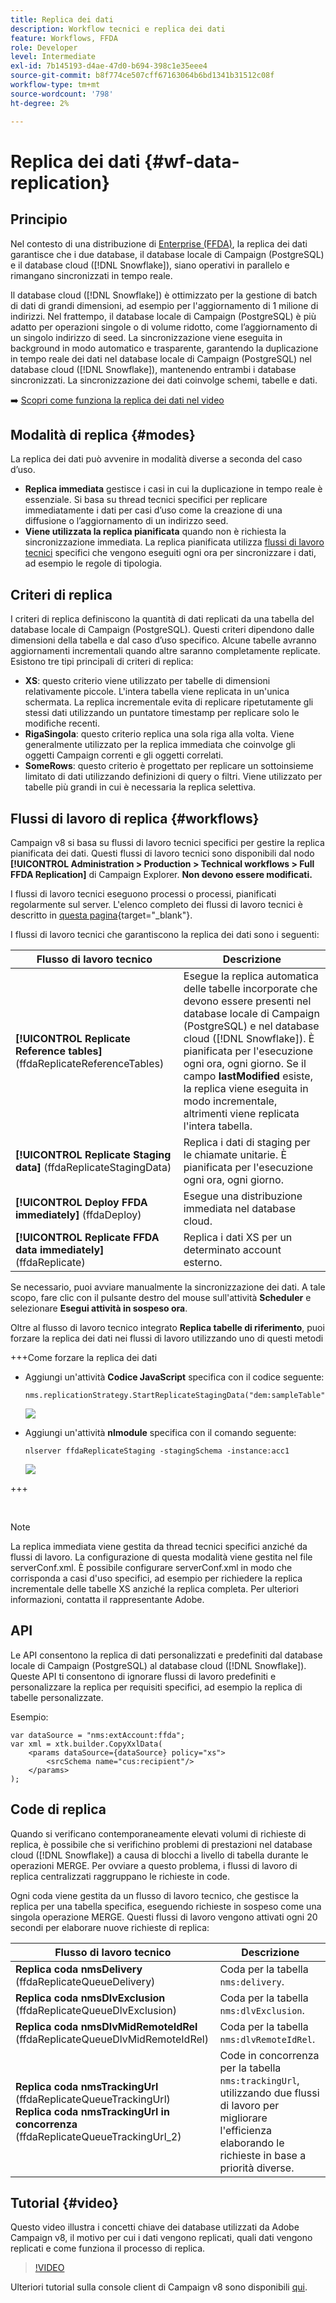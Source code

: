 ```yaml
---
title: Replica dei dati
description: Workflow tecnici e replica dei dati
feature: Workflows, FFDA
role: Developer
level: Intermediate
exl-id: 7b145193-d4ae-47d0-b694-398c1e35eee4
source-git-commit: b8f774ce507cff67163064b6bd1341b31512c08f
workflow-type: tm+mt
source-wordcount: '798'
ht-degree: 2%

---
```



# Replica dei dati {#wf-data-replication}

## Principio

Nel contesto di una distribuzione di [Enterprise (FFDA)](enterprise-deployment.md), la replica dei dati garantisce che i due database, il database locale di Campaign (PostgreSQL) e il database cloud ([!DNL Snowflake]), siano operativi in parallelo e rimangano sincronizzati in tempo reale.

Il database cloud ([!DNL Snowflake]) è ottimizzato per la gestione di batch di dati di grandi dimensioni, ad esempio per l&#39;aggiornamento di 1 milione di indirizzi. Nel frattempo, il database locale di Campaign (PostgreSQL) è più adatto per operazioni singole o di volume ridotto, come l’aggiornamento di un singolo indirizzo di seed. La sincronizzazione viene eseguita in background in modo automatico e trasparente, garantendo la duplicazione in tempo reale dei dati nel database locale di Campaign (PostgreSQL) nel database cloud ([!DNL Snowflake]), mantenendo entrambi i database sincronizzati. La sincronizzazione dei dati coinvolge schemi, tabelle e dati.

➡️ [Scopri come funziona la replica dei dati nel video](#video)

## Modalità di replica {#modes}

La replica dei dati può avvenire in modalità diverse a seconda del caso d’uso.

* **Replica immediata** gestisce i casi in cui la duplicazione in tempo reale è essenziale. Si basa su thread tecnici specifici per replicare immediatamente i dati per casi d’uso come la creazione di una diffusione o l’aggiornamento di un indirizzo seed.
* **Viene utilizzata la replica pianificata** quando non è richiesta la sincronizzazione immediata. La replica pianificata utilizza [flussi di lavoro tecnici](#workflows) specifici che vengono eseguiti ogni ora per sincronizzare i dati, ad esempio le regole di tipologia.

## Criteri di replica

I criteri di replica definiscono la quantità di dati replicati da una tabella del database locale di Campaign (PostgreSQL). Questi criteri dipendono dalle dimensioni della tabella e dal caso d’uso specifico. Alcune tabelle avranno aggiornamenti incrementali quando altre saranno completamente replicate. Esistono tre tipi principali di criteri di replica:

* **XS**: questo criterio viene utilizzato per tabelle di dimensioni relativamente piccole. L&#39;intera tabella viene replicata in un&#39;unica schermata. La replica incrementale evita di replicare ripetutamente gli stessi dati utilizzando un puntatore timestamp per replicare solo le modifiche recenti.
* **RigaSingola**: questo criterio replica una sola riga alla volta. Viene generalmente utilizzato per la replica immediata che coinvolge gli oggetti Campaign correnti e gli oggetti correlati.
* **SomeRows**: questo criterio è progettato per replicare un sottoinsieme limitato di dati utilizzando definizioni di query o filtri. Viene utilizzato per tabelle più grandi in cui è necessaria la replica selettiva.

## Flussi di lavoro di replica {#workflows}

Campaign v8 si basa su flussi di lavoro tecnici specifici per gestire la replica pianificata dei dati. Questi flussi di lavoro tecnici sono disponibili dal nodo **[!UICONTROL Administration > Production > Technical workflows > Full FFDA Replication]** di Campaign Explorer. **Non devono essere modificati.**

I flussi di lavoro tecnici eseguono processi o processi, pianificati regolarmente sul server. L&#39;elenco completo dei flussi di lavoro tecnici è descritto in [questa pagina](https://experienceleague.adobe.com/docs/campaign/automation/workflows/introduction/wf-type/technical-workflows.html){target="_blank"}.

I flussi di lavoro tecnici che garantiscono la replica dei dati sono i seguenti:

| Flusso di lavoro tecnico | Descrizione |
|------|-----------|
| **[!UICONTROL Replicate Reference tables]** (ffdaReplicateReferenceTables) | Esegue la replica automatica delle tabelle incorporate che devono essere presenti nel database locale di Campaign (PostgreSQL) e nel database cloud ([!DNL Snowflake]). È pianificata per l&#39;esecuzione ogni ora, ogni giorno. Se il campo **lastModified** esiste, la replica viene eseguita in modo incrementale, altrimenti viene replicata l&#39;intera tabella. |
| **[!UICONTROL Replicate Staging data]** (ffdaReplicateStagingData) | Replica i dati di staging per le chiamate unitarie. È pianificata per l&#39;esecuzione ogni ora, ogni giorno. |
| **[!UICONTROL Deploy FFDA immediately]** (ffdaDeploy) | Esegue una distribuzione immediata nel database cloud. |
| **[!UICONTROL Replicate FFDA data immediately]** (ffdaReplicate) | Replica i dati XS per un determinato account esterno. |

Se necessario, puoi avviare manualmente la sincronizzazione dei dati. A tale scopo, fare clic con il pulsante destro del mouse sull&#39;attività **Scheduler** e selezionare **Esegui attività in sospeso ora**.

Oltre al flusso di lavoro tecnico integrato **Replica tabelle di riferimento**, puoi forzare la replica dei dati nei flussi di lavoro utilizzando uno di questi metodi

+++Come forzare la replica dei dati

* Aggiungi un&#39;attività **Codice JavaScript** specifica con il codice seguente:

  ```
  nms.replicationStrategy.StartReplicateStagingData("dem:sampleTable")
  ```

  ![](assets/jscode.png)

* Aggiungi un&#39;attività **nlmodule** specifica con il comando seguente:

  ```
  nlserver ffdaReplicateStaging -stagingSchema -instance:acc1
  ```

  ![](assets/nlmodule.png)

+++

<br/>

>[!NOTE]
>
>La replica immediata viene gestita da thread tecnici specifici anziché da flussi di lavoro. La configurazione di questa modalità viene gestita nel file serverConf.xml. È possibile configurare serverConf.xml in modo che corrisponda a casi d&#39;uso specifici, ad esempio per richiedere la replica incrementale delle tabelle XS anziché la replica completa. Per ulteriori informazioni, contatta il rappresentante Adobe.

## API

Le API consentono la replica di dati personalizzati e predefiniti dal database locale di Campaign (PostgreSQL) al database cloud ([!DNL Snowflake]). Queste API ti consentono di ignorare flussi di lavoro predefiniti e personalizzare la replica per requisiti specifici, ad esempio la replica di tabelle personalizzate.

Esempio:

```
var dataSource = "nms:extAccount:ffda";
var xml = xtk.builder.CopyXxlData(
    <params dataSource={dataSource} policy="xs">
        <srcSchema name="cus:recipient"/>
    </params>
);
```

## Code di replica

Quando si verificano contemporaneamente elevati volumi di richieste di replica, è possibile che si verifichino problemi di prestazioni nel database cloud ([!DNL Snowflake]) a causa di blocchi a livello di tabella durante le operazioni MERGE. Per ovviare a questo problema, i flussi di lavoro di replica centralizzati raggruppano le richieste in code.

Ogni coda viene gestita da un flusso di lavoro tecnico, che gestisce la replica per una tabella specifica, eseguendo richieste in sospeso come una singola operazione MERGE. Questi flussi di lavoro vengono attivati ogni 20 secondi per elaborare nuove richieste di replica:

| Flusso di lavoro tecnico | Descrizione |
|------|-----------|
| **Replica coda nmsDelivery** (ffdaReplicateQueueDelivery) | Coda per la tabella `nms:delivery`. |
| **Replica coda nmsDlvExclusion** (ffdaReplicateQueueDlvExclusion) | Coda per la tabella `nms:dlvExclusion`. |
| **Replica coda nmsDlvMidRemoteIdRel** (ffdaReplicateQueueDlvMidRemoteIdRel) | Coda per la tabella `nms:dlvRemoteIdRel`. |
| **Replica coda nmsTrackingUrl** (ffdaReplicateQueueTrackingUrl)<br/>**Replica coda nmsTrackingUrl in concorrenza** (ffdaReplicateQueueTrackingUrl_2) | Code in concorrenza per la tabella `nms:trackingUrl`, utilizzando due flussi di lavoro per migliorare l&#39;efficienza elaborando le richieste in base a priorità diverse. |

## Tutorial {#video}

Questo video illustra i concetti chiave dei database utilizzati da Adobe Campaign v8, il motivo per cui i dati vengono replicati, quali dati vengono replicati e come funziona il processo di replica.

>[!VIDEO](https://video.tv.adobe.com/v/334460?quality=12)

Ulteriori tutorial sulla console client di Campaign v8 sono disponibili [qui](https://experienceleague.adobe.com/en/docs/campaign-learn/tutorials/overview).
